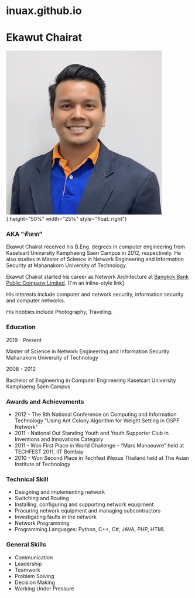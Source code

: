 # inuax.github.io
# Ekawut Chairat 

![](Ekawut_image.jpg){:height="50%" width="25%" style="float: right"}

### AKA "หัวลาก"

Ekawut Chairat received his B.Eng. degrees in computer engineering from Kasetsart University Kamphaeng Saen Campus in 2012, respectively. He also studies in Master of Science in Network Engineering and Information Security at Mahanakorn University of Technology.

Ekawut Chairat started his career as Network Architecture at [Bangkok Bank Public Company Limited](https://www.google.com).
[I'm an inline-style link]

His interests include computer and network security, information security and computer networks.

His hobbies include Photography, Traveling.

### Education 

2019 - Present

Master of Science in Network Engineering and Information Security
Mahanakorn University of Technology

2008 - 2012

Bachelor of Engineering in Computer Engineering
Kasetsart University Kamphaeng Saen Campus

### Awards and Achievements
* 2012 - The 8th National Conference on Computing and Information Technology
  "Using Ant Colony Algorithm for Weight Setting in OSPF Network"
* 2011 - National Out Standing Youth and Youth Supporter Club in Inventions and Innovations Category
* 2011 - Won First Place in World Challenge – “Mars Manoeuvre” held at TECHFEST 2011, IIT Bombay
* 2010 - Won Second Place in Techfest iNexus Thailand held at The Asian Institute of Technology

### Technical Skill
* Designing and implementing network
* Switching and Routing
* Installing, configuring and supporting network equipment
* Procuring network equipment and managing subcontractors
* Investigating faults in the network
* Network Programming
* Programming Languages: Python, C++, C#, JAVA, PHP, HTML

### General Skills
* Communication
* Leadership
* Teamwork
* Problem Solving
* Decision Making
* Working Under Pressure